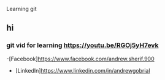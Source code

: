 Learning git
## hi
### git vid for learning https://youtu.be/RGOj5yH7evk
-[Facebook]https://www.facebook.com/andrew.sherif.900
- [LinkedIn]https://www.linkedin.com/in/andrewgobrial
